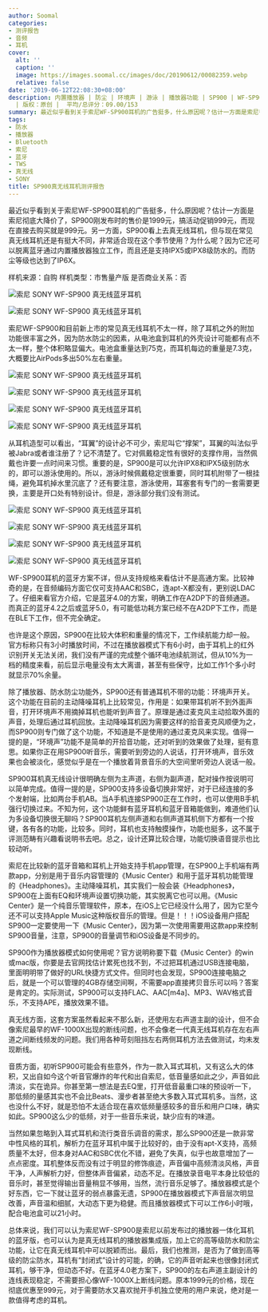 ```yaml
---
author: Soomal
categories:
- 测评报告
- 音频
- 耳机
cover:
  alt: ''
  caption: ''
  image: https://images.soomal.cc/images/doc/20190612/00082359.webp
  relative: false
date: '2019-06-12T22:08:30+08:00'
description: 内置播放器 | 防尘 | 环境声 | 游泳 | 播放器功能 | SP900 | WF-SP900 | 源自：www.soomal.com
  | 版权：原创 |  平均/总评分：09.00/153
summary: 最近似乎看到关于索尼WF-SP900耳机的广告挺多，什么原因呢？估计一方面是索尼彻底大降价了五折大优惠。另一方面，SP900看上去真无线耳机，但它还可以支持游泳级防水，还有环境声等不一样的功能……
tags:
- 防水
- 播放器
- Bluetooth
- 索尼
- 蓝牙
- TWS
- 真无线
- SONY
title: SP900真无线耳机测评报告
---
```


最近似乎看到关于索尼WF-SP900耳机的广告挺多，什么原因呢？估计一方面是索尼彻底大降价了，SP900刚发布时的售价是1999元，搞活动促销999元，而现在直接去购买就是999元。另一方面，SP900看上去真无线耳机，但与现在常见真无线耳机还是有挺大不同，非常适合现在这个季节使用？为什么呢？因为它还可以脱离蓝牙通过内置播放器独立工作，而且还是支持IPX5或IPX8级防水的。而防尘等级也达到了IP6X。



样机来源：自购
样机类型：市售量产版
是否商业关系：否



![索尼 SONY WF-SP900 真无线蓝牙耳机](https://images.soomal.cc/images/doc/20190612/00082338_01.webp)



![索尼 SONY WF-SP900 真无线蓝牙耳机](https://images.soomal.cc/images/doc/20190612/00082339_01.webp)



索尼WF-SP900和目前新上市的常见真无线耳机不太一样，除了耳机之外的附加功能很丰富之外，因为防水防尘的因素，从电池盒到耳机的外壳设计可能都有点不太一样，整个体积略显偏大。电池盒重量达到75克，而耳机每边的重量是7.3克，大概要比AirPods多出50%左右重量。



![索尼 SONY WF-SP900 真无线蓝牙耳机](https://images.soomal.cc/images/doc/20190612/00082346_01.webp)



![索尼 SONY WF-SP900 真无线蓝牙耳机](https://images.soomal.cc/images/doc/20190612/00082347_01.webp)



![索尼 SONY WF-SP900 真无线蓝牙耳机](https://images.soomal.cc/images/doc/20190612/00082340_01.webp)



![索尼 SONY WF-SP900 真无线蓝牙耳机](https://images.soomal.cc/images/doc/20190612/00082341_01.webp)



从耳机造型可以看出，“耳翼”的设计必不可少，索尼叫它“撑架”，耳翼的叫法似乎被Jabra或者谁注册了？记不清楚了。它对佩戴稳定性有很好的支撑作用，当然佩戴也许要一点时间来习惯。重要的是，SP900是可以允许IPX8和IPX5级别防水的，即可以游泳使用的。所以，游泳时候佩戴稳定很重要，同时耳机附带了一根挂绳，避免耳机掉水里沉底了？还有要注意，游泳使用，耳塞套有专门的一套需要更换，主要是开口处有特别设计。但是，游泳部分我们没有测试。



![索尼 SONY WF-SP900 真无线蓝牙耳机](https://images.soomal.cc/images/doc/20190612/00082349_01.webp)



![索尼 SONY WF-SP900 真无线蓝牙耳机](https://images.soomal.cc/images/doc/20190612/00082350_01.webp)



![索尼 SONY WF-SP900 真无线蓝牙耳机](https://images.soomal.cc/images/doc/20190612/00082353_01.webp)



![索尼 SONY WF-SP900 真无线蓝牙耳机](https://images.soomal.cc/images/doc/20190612/00082355_01.webp)



WF-SP900耳机的蓝牙方案不详，但从支持规格来看估计不是高通方案。比较神奇的是，在音频编码方面它仅可支持AAC和SBC，连apt-X都没有，更别说LDAC了。仔细来看官方介绍，它是蓝牙4.0的方案，明确工作在A2DP下的音频通道。而真正的蓝牙4.2之后或蓝牙5.0，有可能低功耗方案已经不在A2DP下工作，而是在BLE下工作，但不完全确定。

也许是这个原因，SP900在比较大体积和重量的情况下，工作续航能力却一般。官方标称只有3小时播放时间，不过在播放器模式下有6小时，由于耳机上的红外识别开关无法关闭，我们没有严谨的完成整个循环电池续航测试，但从10%为一档的精度来看，前后显示电量没有太大离谱，甚至有些保守，比如工作1个多小时就显示70%余量。

除了播放器、防水防尘功能外，SP900还有普通耳机不带的功能：环境声开关。这个功能在目前的主动降噪耳机上比较常见，作用是：如果带耳机听不到外面声音，打开环境声不用摘掉耳机也能听到声音了。原理是通过麦克风主动拾取外面的声音，处理后通过耳机回放。主动降噪耳机因为需要这样的拾音麦克风顺便为之，而SP900则专门做了这个功能，不知道是不是使用的通过麦克风来实现。值得一提的是，“环境声”功能不是简单的开拾音功能，还对听到的效果做了处理，挺有意思。如果你正在用SP900听音乐，需要听到旁边的人说话，打开环境声，音乐效果也会被淡化，感觉似乎是在一个播放着背景音乐的大空间里听旁边人说话一般。

SP900耳机真无线设计很明确左侧为主声道，右侧为副声道，配对操作按说明可以简单完成。值得一提的是，SP900支持多设备切换非常好，对于已经连接的多个发射端，比如两台手机AB。当A手机连接SP900正在工作时，也可以使用B手机强行切换过来。不知为何，这个功能鲜有蓝牙耳机和蓝牙音箱能做到，难道他们认为多设备切换很无聊吗？SP900耳机左侧声道和右侧声道耳机侧下方都有一个按键，各有各的功能，比较多。同时，耳机也支持触摸操作，功能也挺多，这不属于评测范畴有兴趣看说明书去吧。总之，设计还算比较合理，功能切换语音提示也比较动听。

索尼在比较新的蓝牙音箱和耳机上开始支持手机app管理，在SP900上手机端有两款app，分别是用于音乐内容管理的《Music Center》和用于蓝牙耳机功能管理的《Headphones》。主动降噪耳机，其实我们一般会装《Headphones》，SP900在上面有EQ和环境声设置切换功能，其实脱离它也可以用。《Music Center》是一个纯音乐管理软件，原本，在iOS上它已经没什么用了，因为它至今还不可以支持Apple Music这种版权音乐的管理。但是！！！iOS设备用户搭配SP900一定要使用一下《Music Center》，因为第一次使用需要用这款app来控制SP900音量，注意，SP900的音量调节和iOS设备是不同步的。

SP900作为播放器模式如何使用呢？官方说明称要下载《Music Center》的win或mac版，你要是去官网找估计累死也找不到，不过把耳机通过USB连接电脑，里面明明带了做好的URL快捷方式文件。但同时也会发现，SP900连接电脑之后，就是一个可以管理的4GB存储空间啊，不需要app直接拷贝音乐可以吗？答案是肯定的。实际测试，SP900可以支持FLAC、AAC[m4a]、MP3、WAV格式音乐，不支持APE，播放效果不错。

真无线方面，这套方案虽然看起来不那么新，还使用左右声道主副的设计，但不会像索尼最早的WF-1000X出现的断线问题，也不会像老一代真无线耳机存在左右声道之间断线频发的问题。我们用各种苛刻阻挡左右两侧耳机方法去做测试，均未发现断线。

音质方面，初听SP900可能会有些意外，作为一款入耳式耳机，又有这么大的体积，又出自如今这个听音官爆炸的年代和出自索尼，低音量感如此之少，声音如此清淡，实在诡异。你甚至第一想法是去EQ里，打开低音最重口味的预设听一下，那低频的量感其实也不会比Beats、漫步者甚至绝大多数入耳式耳机多。当然，这也没什么不好，就是恐怕不太适合现在喜欢低频量感较多的音乐和用户口味，确实如此。SP900这么少的低频，对于一些音乐来说，缺少应有的味道。

当然如果忽略到入耳式耳机和流行类音乐调音的需求，那么SP900还是一款非常中性风格的耳机，解析力在蓝牙耳机中属于比较好的，由于没有apt-X支持，高频质量不太好，但本身对AAC和SBC优化不错，避免了失真，似乎也故意增加了一点点密度。耳机整体反而没有过于明显的修饰痕迹，声音偏中高频清淡风格，声音干净，人声解析力好，但整体声音偏紧，动态不足。在播放录音电平本身比较低的音乐时，甚至觉得输出音量稍显不够用，当然，流行音乐足够了。播放器模式是个好东西，它一下就让蓝牙的弱点暴露无遗，SP900在播放器模式下声音层次明显改善，声音温和细腻，大动态下更为稳健。而且播放器模式下可以工作6小时哦，配合电池盒可以21小时。

总体来说，我们可以认为索尼WF-SP900是索尼以前发布过的播放器一体化耳机的蓝牙版，也可以认为是真无线耳机的播放器集成版，加上它的高等级防水和防尘功能，让它在真无线耳机中可以脱颖而出。最后，我们也推测，是否为了做到高等级的防尘防水，耳机有“封闭式”设计的可能，的确，它的声音听起来也很像封闭式耳机，够干净，但动态不好。在蓝牙4.0老方案下，SP900的左右声道主副设计的连线表现稳定，不需要担心像WF-1000X上断线问题。原本1999元的价格，现在彻底优惠至999元，对于需要防水又喜欢抛开手机独立使用的用户来说，绝对是一款值得考虑的耳机。